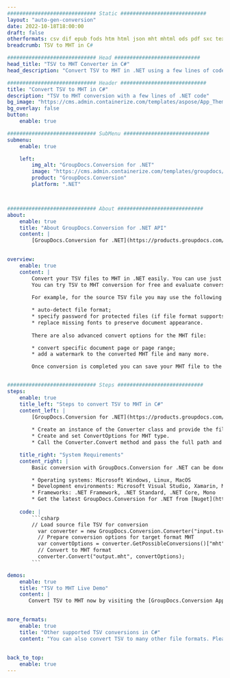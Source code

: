 ```yaml
---
############################# Static ############################
layout: "auto-gen-conversion"
date: 2022-10-18T18:00:00
draft: false
otherformats: csv dif epub fods htm html json mht mhtml ods pdf sxc tex tsv xlam xls xlsb xlsm xlsx xlt xltm xltx xml xps
breadcrumb: TSV to MHT in C#

############################# Head ############################
head_title: "TSV to MHT Converter in C#"
head_description: "Convert TSV to MHT in .NET using a few lines of code. Use the GroupDocs Document Conversion API to convert over 160 file formats."

############################# Header ############################
title: "Convert TSV to MHT in C#"
description: "TSV to MHT conversion with a few lines of .NET code"
bg_image: "https://cms.admin.containerize.com/templates/aspose/App_Themes/V3/images/bg/header1.png"
bg_overlay: false
button:
    enable: true

############################# SubMenu ############################
submenu:
    enable: true

    left:
        img_alt: "GroupDocs.Conversion for .NET"
        image: "https://cms.admin.containerize.com/templates/groupdocs/images/product-logos/90x90-noborder/groupdocs-conversion-net.png"
        product: "GroupDocs.Conversion"
        platform: ".NET"



############################# About ############################
about:
    enable: true
    title: "About GroupDocs.Conversion for .NET API"
    content: |
        [GroupDocs.Conversion for .NET](https://products.groupdocs.com/conversion/net/) can be used to convert Microsoft Word, Excel, PowerPoint, PDF, Visio and other formats. GroupDocs.Conversion is a standalone API that is suitable for back-end and internal systems where high performance is required. It does not depend on any software such as Microsoft or Open Office.
    

overview:
    enable: true
    content: |
        Convert your TSV files to MHT in .NET easily. You can use just a couple of C# code lines in any platform of your choice like - Windows, Linux, macOS.
        You can try TSV to MHT conversion for free and evaluate conversion results quality.  Along with simple file conversion scenarios you can try more advanced options for loading source TSV file and for saving output MHT result. 
        
        For example, for the source TSV file you may use the following load options:

        * auto-detect file format;
        * specify password for protected files (if file format supports it);
        * replace missing fonts to preserve document appearance.
        
        There are also advanced convert options for the MHT file:

        * convert specific document page or page range;
        * add a watermark to the converted MHT file and many more.

        Once conversion is completed you can save your MHT file to the local file path or any third-party storage like FTP, Amazon S3, Google Drive, Dropbox etc. Please note - to convert TSV to MHT there is no need for any additional software installed - like MS Office, Open Office, Adobe Acrobat Reader etc.


############################# Steps ############################
steps:
    enable: true
    title_left: "Steps to convert TSV to MHT in C#"
    content_left: |
        [GroupDocs.Conversion for .NET](https://products.groupdocs.com/conversion/net/) makes it easy for developers to convert a TSV file to MHT with a few lines of code.
        
        * Create an instance of the Converter class and provide the file TSV with the full path
        * Create and set ConvertOptions for MHT type.
        * Call the Converter.Convert method and pass the full path and format (MHT) as a parameter

    title_right: "System Requirements"
    content_right: |
        Basic conversion with GroupDocs.Conversion for .NET can be done in just a few simple steps. Our APIs are supported on all major platforms and operating systems. Before executing the code below, make sure you have the following prerequisites installed on your system.

        * Operating systems: Microsoft Windows, Linux, MacOS
        * Development environments: Microsoft Visual Studio, Xamarin, MonoDevelop
        * Frameworks: .NET Framework, .NET Standard, .NET Core, Mono
        * Get the latest GroupDocs.Conversion for .NET from [Nuget](https://www.nuget.org/packages/groupdocs.conversion)
         
    code: |
        ```csharp    
        // Load source file TSV for conversion
          var converter = new GroupDocs.Conversion.Converter("input.tsv");
          // Prepare conversion options for target format MHT
          var convertOptions = converter.GetPossibleConversions()["mht"].ConvertOptions;
          // Convert to MHT format
          converter.Convert("output.mht", convertOptions);
        ```

demos:
    enable: true
    title: "TSV to MHT Live Demo"
    content: |
       Convert TSV to MHT now by visiting the [GroupDocs.Conversion App](https://products.groupdocs.app/conversion/family) website. Online demo has the following advantages
          

more_formats:
    enable: true
    title: "Other supported TSV conversions in C#"
    content: "You can also convert TSV to many other file formats. Please see the list below."
       
       
back_to_top:
    enable: true
---
```

